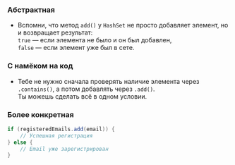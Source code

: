 ### Абстрактная

- Вспомни, что метод `add()` у `HashSet` не просто добавляет элемент, но и возвращает результат:  
  `true` — если элемента не было и он был добавлен,  
  `false` — если элемент уже был в сете.

### С намёком на код

- Тебе не нужно сначала проверять наличие элемента через `.contains()`, а потом добавлять через `.add()`.  
  Ты можешь сделать всё в одном условии.

### Более конкретная

```java
if (registeredEmails.add(email)) {
    // Успешная регистрация
} else {
    // Email уже зарегистрирован
}